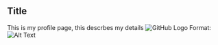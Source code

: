 ## Title
This is my profile page, this descrbes my details
![GitHub Logo](https://www.google.com/search?tbm=isch&q=university+of+peradeniya&chips=q:university+of+peradeniya,g_1:logo:J9pcIVdNdrw%3D&usg=AI4_-kR_PxxalVXIc4-WZzX6UlOYReBSMg&sa=X&ved=0ahUKEwiv86XxmKLjAhUYYysKHd5ED6sQ4lYIKigB&biw=1366&bih=625&dpr=1#imgrc=vHZNVyFc2icLWM:)
Format: ![Alt Text](url)
